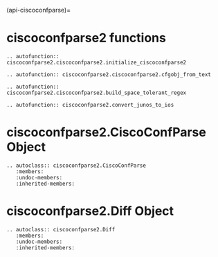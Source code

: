 (api-ciscoconfparse)=

# ciscoconfparse2 functions

```{eval-rst}
.. autofunction:: ciscoconfparse2.ciscoconfparse2.initialize_ciscoconfparse2
```

```{eval-rst}
.. autofunction:: ciscoconfparse2.ciscoconfparse2.cfgobj_from_text
```

```{eval-rst}
.. autofunction:: ciscoconfparse2.ciscoconfparse2.build_space_tolerant_regex
```

```{eval-rst}
.. autofunction:: ciscoconfparse2.convert_junos_to_ios

```

# ciscoconfparse2.CiscoConfParse Object

```{eval-rst}
.. autoclass:: ciscoconfparse2.CiscoConfParse
   :members:
   :undoc-members:
   :inherited-members:
```

# ciscoconfparse2.Diff Object

```{eval-rst}
.. autoclass:: ciscoconfparse2.Diff
   :members:
   :undoc-members:
   :inherited-members:
```
